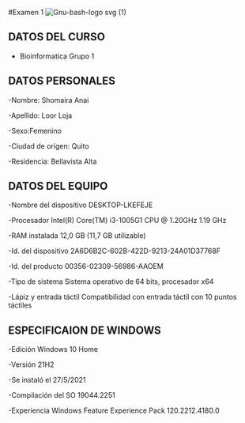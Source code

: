 #Examen 1 
![Gnu-bash-logo svg (1)](https://user-images.githubusercontent.com/117690592/203671465-32990a71-9a31-483d-b8b2-9e464bd99d77.png)

## DATOS DEL CURSO 
- Bioinformatica  Grupo 1 
## DATOS PERSONALES

-Nombre: Shomaira Anai

-Apellido: Loor Loja 

-Sexo:Femenino

-Ciudad de origen: Quito 

-Residencia: Bellavista Alta
## DATOS DEL EQUIPO
-Nombre del dispositivo	DESKTOP-LKEFEJE

-Procesador	Intel(R) Core(TM) i3-1005G1 CPU @ 1.20GHz   1.19 GHz

-RAM instalada	12,0 GB (11,7 GB utilizable)

-Id. del dispositivo	2A6D6B2C-602B-422D-9213-24A01D37768F

-Id. del producto	00356-02309-56986-AAOEM

-Tipo de sistema	Sistema operativo de 64 bits, procesador x64

-Lápiz y entrada táctil	Compatibilidad con entrada táctil con 10 puntos táctiles
## ESPECIFICAION DE WINDOWS

-Edición	Windows 10 Home

-Versión	21H2

-Se instaló el	‎27/‎5/‎2021

-Compilación del SO	19044.2251

-Experiencia	Windows Feature Experience Pack 120.2212.4180.0
